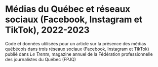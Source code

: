 # Médias du Québec et réseaux sociaux (Facebook, Instagram et TikTok), 2022-2023

Code et données utilisées pour un article sur la présence des médias québécois dans trois réseaux sociaux (Facebook, Instagram et TikTok) publié dans *Le Trente*, magazine annuel de la Fédération professionnelle des journalistes du Québec (FPJQ)
